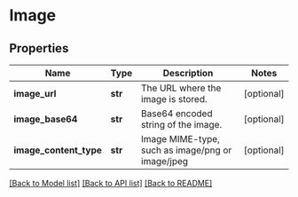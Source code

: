 # Image

## Properties
Name | Type | Description | Notes
------------ | ------------- | ------------- | -------------
**image_url** | **str** | The URL where the image is stored. | [optional] 
**image_base64** | **str** | Base64 encoded string of the image. | [optional] 
**image_content_type** | **str** | Image MIME-type, such as image/png or image/jpeg | [optional] 

[[Back to Model list]](../README.md#documentation-for-models) [[Back to API list]](../README.md#documentation-for-api-endpoints) [[Back to README]](../README.md)


